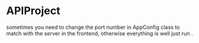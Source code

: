 # APIProject
sometimes you need to change the port number in AppConfig class to match with the server in the frontend, otherwise everything is well just run .